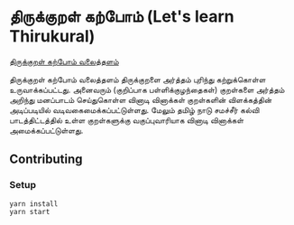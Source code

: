 # திருக்குறள் கற்போம் (Let's learn Thirukural)

[திருக்குறள் கற்போம் வலைத்தளம்](https://thirukural-karpom.github.io/)

திருக்குறள் கற்போம் வலைத்தளம் திருக்குறளை அர்த்தம் புரிந்து கற்றுக்கொள்ள உருவாக்கப்பட்டது. அனைவரும் (குறிப்பாக பள்ளிக்குழந்தைகள்) குறள்களை அர்த்தம் அறிந்து மனப்பாடம் செய்துகொள்ள வினாடி வினாக்கள் குறள்களின் விளக்கத்தின் அடிப்படியில் வடிவகைமைக்கப்பட்டுள்ளது. மேலும் தமிழ் நாடு சமச்சீர் கல்வி பாடத்திட்டத்தில் உள்ள குறள்களுக்கு வகுப்புவாரியாக வினாடி வினாக்கள் அமைக்கப்பட்டுள்ளது.

## Contributing

### Setup

```
yarn install
yarn start
```
